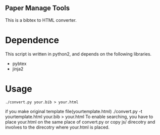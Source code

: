 Paper Manage Tools
-------------------------

This is a bibtex to HTML converter.

# Dependence
This script is written in python2,
and depends on the following libraries.
* pybtex
* jinja2

# Usage
    ./convert.py your.bib > your.html
if you make original template file(yourtemplate.html)
    ./convert.py -t yourtemplate.html your.bib > your.html
To enable searching, you have to place your.html on the same place of convert.py
or copy js/ direcotry and involves to the direcotry where your.html is placed.

